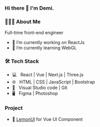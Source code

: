 ### Hi there 👋 I'm Demi.

<!--
**Demi1024/Demi1024** is a ✨ _special_ ✨ repository because its `README.md` (this file) appears on your GitHub profile.

Here are some ideas to get you started:

- 🔭 I’m currently working on ...
- 🌱 I’m currently learning ...
- 👯 I’m looking to collaborate on ...
- 🤔 I’m looking for help with ...
- 💬 Ask me about ...
- 📫 How to reach me: ...
- 😄 Pronouns: ...
- ⚡ Fun fact: ...
-->

<h3> 👨🏻‍💻 About Me </h3>

Full-time front-end engineer

- 🔭 I’m currently working on ReactJs
- 🌱 I’m currently learning WebGL

<h3>🛠 Tech Stack</h3>

- 💻 &nbsp; React | Vue | Next.js | Three.js  
- 🌐 &nbsp; HTML | CSS | JavaScript | Bootstrap 
- 🔧 &nbsp; Visual Studio code | Git 
- 🖥 &nbsp; Figma | Photoshop

<h3>Project</h3>

- 🍋&nbsp;[LemonUI](https://demi1024.github.io/lemonUI/#/) for Vue UI Component
